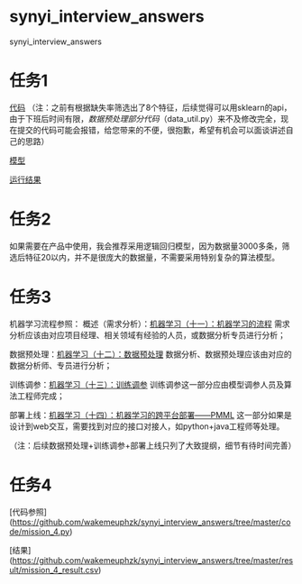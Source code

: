 # synyi_interview_answers
synyi_interview_answers

# 任务1
[代码](https://github.com/wakemeuphzk/synyi_interview_answers/tree/master/code)
（注：之前有根据缺失率筛选出了8个特征，后续觉得可以用sklearn的api，由于下班后时间有限，*数据预处理部分代码*（data_util.py）来不及修改完全，现在提交的代码可能会报错，给您带来的不便，很抱歉，希望有机会可以面谈讲述自己的思路）

[模型](https://github.com/wakemeuphzk/synyi_interview_answers/tree/master/model)

[运行结果](https://github.com/wakemeuphzk/synyi_interview_answers/tree/master/result/prediciton.csv)


# 任务2
  如果需要在产品中使用，我会推荐采用逻辑回归模型，因为数据量3000多条，筛选后特征20以内，并不是很庞大的数据量，不需要采用特别复杂的算法模型。




# 任务3
机器学习流程参照：
  概述（需求分析）：[机器学习（十一）：机器学习的流程](https://blog.csdn.net/hzk1562110692/article/details/89312512)
        需求分析应该由对应项目经理、相关领域有经验的人员，或数据分析专员进行分析；
        
  数据预处理：[机器学习（十二）：数据预处理](https://blog.csdn.net/hzk1562110692/article/details/89321458)
        数据分析、数据预处理应该由对应的数据分析师、专员进行分析；
        
  训练调参：[机器学习（十三）：训练调参](https://blog.csdn.net/hzk1562110692/article/details/89321520)
        训练调参这一部分应由模型调参人员及算法工程师完成；
        
  部署上线：[机器学习（十四）：机器学习的跨平台部署——PMML](https://blog.csdn.net/hzk1562110692/article/details/89321848)
        这一部分如果是设计到web交互，需要找到对应的接口对接人，如python+java工程师等处理。
        
  （注：后续数据预处理+训练调参+部署上线只列了大致提纲，细节有待时间完善）


# 任务4
 [代码参照] (https://github.com/wakemeuphzk/synyi_interview_answers/tree/master/code/mission_4.py)
 
 [结果]  (https://github.com/wakemeuphzk/synyi_interview_answers/tree/master/result/mission_4_result.csv)





